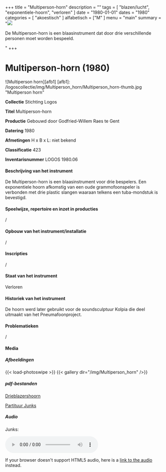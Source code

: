 ﻿+++
title = "Multiperson-horn"
description = ""
tags = [
  "blazen/lucht",
"exponentiele-hoorn",
"verloren"
]
date = "1980-01-01"
dates = "1980"
categories = [
  "akoestisch"
]
alfabetisch = ["M"
]
menu = "main"
summary = "<a href='/logoscollectie/1980/multiperson_horn'><img src='/logoscollectie/img/Multiperson_horn/Multiperson_horn-thumb.jpg'></a><p>De Multiperson-horn is een blaasinstrument dat door drie verschillende personen moet worden bespeeld.</p>"
+++

# Multiperson-horn (1980)
![Multiperson horn][afb1]
[afb1]: /logoscollectie/img/Multiperson_horn/Multiperson_horn-thumb.jpg "Multiperson horn"

**Collectie**
Stichting Logos

**Titel**
Multiperson-horn

**Productie**
Gebouwd door Godfried-Willem Raes te Gent

**Datering**
1980

**Afmetingen**
H x B x L: niet bekend

**Classificatie**
423

**Inventarisnummer**
LOGOS 1980.06

#### Beschrijving van het instrument
De Multiperson-horn is een blaasinstrument voor drie bespelers. Een exponentiele hoorn afkomstig van een oude grammofoonspeler is verbonden met drie plastic slangen waaraan telkens een tuba-mondstuk is bevestigd.

#### Speelwijze, repertoire en inzet in producties
/

#### Opbouw van het instrument/installatie
/

#### Inscripties
/

#### Staat van het instrument
Verloren

#### Historiek van het instrument
De hoorn werd later gebruikt voor de soundsculptuur Kolpia die deel uitmaakt van het Pneumafoonproject.

#### Problematieken
/

#### Media
##### Afbeeldingen
{{< load-photoswipe >}}
{{< gallery dir="/img/Multiperson_horn" />}}

##### pdf-bestanden
[Drieblazershoorn](/logoscollectie/pdf/Multiperson_horn/Drieblazershoorn.pdf)

[Partituur Junks](/logoscollectie/pdf/Multiperson_horn/Partituur%20junks.pdf)

##### Audio
Junks:

<audio controls>
<source src="/logoscollectie/audio/Multiperson_horn/Junks_IV_CR3.2.wav" type="audio/wav">
<source src="/logoscollectie/audio/Multiperson_horn/Junks_IV_CR3.2.wav" type="audio/x-wav">
</audio>

If your browser doesn't support HTML5 audio, here is a <a href="/logoscollectie/audio/Multiperson_horn/Junks_IV_CR3.2.wav">link to the audio</a> instead.